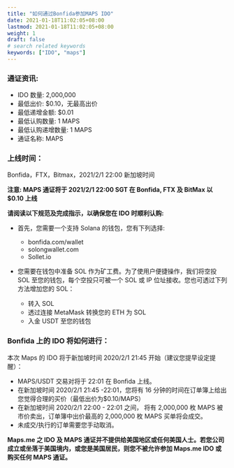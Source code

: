 ```yaml
---
title: "如何通过Bonfida参加MAPS IDO"
date: 2021-01-18T11:02:05+08:00
lastmod: 2021-01-18T11:02:05+08:00
weight: 1
draft: false
# search related keywords
keywords: ["IDO", "maps"]
---
```


### 通证资讯:

- IDO 数量: 2,000,000
- 最低出价: $0.10，无最高出价
- 最低递增金额: $0.01
- 最低认购数量: 1 MAPS
- 最低认购递增数量: 1 MAPS
- 通证名称: MAPS

### 上线时间：

Bonfida，FTX，Bitmax，2021/2/1 22:00 新加坡时间

**注意: MAPS 通证将于 2021/2/1 22:00 SGT 在 Bonfida, FTX 及 BitMax 以$0.10 上线**

**请阅读以下规范及完成指示，以确保您在 IDO 时顺利认购:**

- 首先，您需要一个支持 Solana 的钱包，您有下列选择:

  - bonfida.com/wallet
  - solongwallet.com
  - Sollet.io

- 您需要在钱包中准备 SOL 作为矿工费。为了使用户便捷操作，我们将空投 SOL 至您的钱包，每个空投只可被一个 SOL 或 IP 位址接收。您也可透过下列方法增加您的 SOL：

  - 转入 SOL
  - 透过连接 MetaMask 转换您的 ETH 为 SOL
  - 入金 USDT 至您的钱包

### Bonfida 上的 IDO 将如何进行：

本次 Maps 的 IDO 将于新加坡时间 2020/2/1 21:45 开始（建议您提早设定提醒）：

- MAPS/USDT 交易对将于 22:01 在 Bonfida 上线。
- 在新加坡时间 2020/2/1 21:45 -22:01，您将有 16 分钟的时间在订单簿上给出您觉得合理的买价（最低出价为$0.10/MAPS）
- 在新加坡时间 2020/2/1 22:00 - 22:01 之间， 将有 2,000,000 枚 MAPS 被市价卖出，订单簿中出价最高的 2,000,000 枚 MAPS 买单将会成交。
- 未成交/执行的订单需要您手动取消。

**Maps.me 之 IDO 及 MAPS 通证并不提供给美国地区或任何美国人士。若您公司成立或坐落于美国境内，或您是美国居民，则您不被允许参加 Maps.me IDO 或购买任何 MAPS 通证。**
